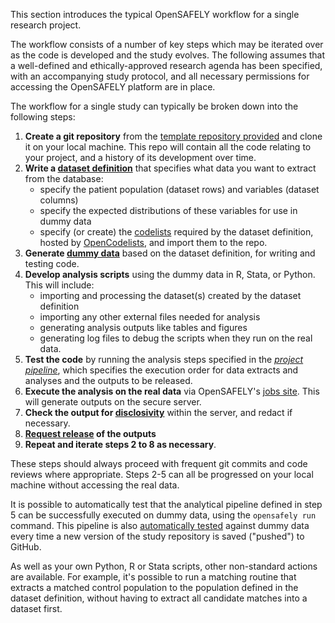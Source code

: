 This section introduces the typical OpenSAFELY workflow for a single research project.

The workflow consists of a number of key steps which may be iterated over as the code is developed and the study evolves.
The following assumes that a well-defined and ethically-approved research agenda has been specified, with an accompanying study protocol, and all necessary permissions for accessing the OpenSAFELY platform are in place.

The workflow for a single study can typically be broken down into the following steps:

1.  **Create a git repository** from the [template repository provided](https://github.com/opensafely/research-template) and clone it on your local machine.
This repo will contain all the code relating to your project, and a history of its development over time.
2.  **Write a [dataset definition](ehrql/index.md)** that specifies what data you want to extract from the database:
    -   specify the patient population (dataset rows) and variables (dataset columns)
    -   specify the expected distributions of these variables for use in dummy data
    -   specify (or create) the [codelists](codelist-intro.md) required by the dataset definition, hosted by [OpenCodelists](https://www.opencodelists.org), and import them to the repo.
3.  **Generate [dummy data](ehrql/how-to/dummy-data.md)** based on the dataset definition, for writing and testing code.
4.  **Develop analysis scripts** using the dummy data in R, Stata, or Python. This will include:
    -   importing and processing the dataset(s) created by the dataset definition
    -   importing any other external files needed for analysis
    -   generating analysis outputs like tables and figures
    -   generating log files to debug the scripts when they run on the real data.
5.  **Test the code** by running the analysis steps specified in the [_project pipeline_](actions-pipelines.md), which specifies the execution order for data extracts and analyses and the outputs to be released.
6.  **Execute the analysis on the real data** via OpenSAFELY's [jobs site](jobs-site.md). This will generate outputs on the secure server.
7.  **Check the output for [disclosivity](outputs/sdc.md)** within the server, and redact if necessary.
8.  **[Request release](outputs/requesting-file-release.md) of the outputs**
9. **Repeat and iterate steps 2 to 8 as necessary**.

These steps should always proceed with frequent git commits and code reviews where appropriate. Steps 2-5 can all be progressed on your local machine without accessing the real data.

It is possible to automatically test that the analytical pipeline defined in step 5 can be successfully executed on dummy data, using the `opensafely run` command.
This pipeline is also [automatically tested](actions-pipelines.md#running-your-code-with-github-actions) against dummy data every time a new version of the study repository is saved ("pushed") to GitHub.

As well as your own Python, R or Stata scripts, other non-standard actions are available.
For example, it's possible to run a matching routine that extracts a matched control population to the population defined in the dataset definition, without having to extract all candidate matches into a dataset first.
